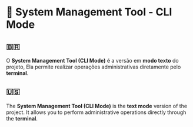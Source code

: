 # 🧰 System Management Tool - CLI Mode

## 🇧🇷
O **System Management Tool (CLI Mode)** é a versão em **modo texto** do projeto, Ela permite realizar operações administrativas diretamente pelo **terminal**.

## 🇺🇸
The **System Management Tool (CLI Mode)** is the **text mode** version of the project. It allows you to perform administrative operations directly through the **terminal**.
